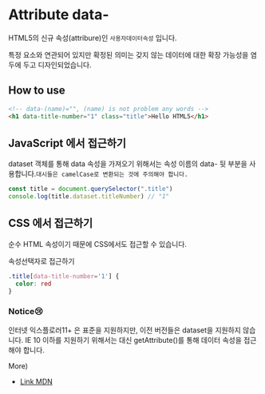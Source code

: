 # Attribute data-

HTML5의 신규 속성(attribure)인 `사용자데이터속성` 입니다.

특정 요소와 연관되어 있지만 확정된 의미는 갖지 않는 데이터에 대한 확장 가능성을 염두에 두고 디자인되었습니다.

## How to use

```HTML
<!-- data-(name)="", (name) is not problem any words -->
<h1 data-title-number="1" class="title">Hello HTML5</h1>
```

## JavaScript 에서 접근하기

dataset 객체를 통해 data 속성을 가져오기 위해서는 속성 이름의 data- 뒷 부분을 사용합니다.`대시들은 camelCase로 변환되는 것에 주의해야 합니다.`

```javascript
const title = document.querySelector(".title")
console.log(title.dataset.titleNumber) // "1"
```

## CSS 에서 접근하기

순수 HTML 속성이기 때문에 CSS에서도 접근할 수 있습니다.

속성선택자로 접근하기

```CSS
.title[data-title-number='1'] {
  color: red
}
```

### Notice😢

인터넷 익스플로러11+ 은 표준을 지원하지만, 이전 버전들은 dataset을 지원하지 않습니다. IE 10 이하를 지원하기 위해서는 대신 getAttribute()를 통해 데이터 속성을 접근해야 합니다.

More)

- [Link MDN](https://developer.mozilla.org/ko/docs/Learn/HTML/Howto/%EB%8D%B0%EC%9D%B4%ED%84%B0_%EC%86%8D%EC%84%B1_%EC%82%AC%EC%9A%A9%ED%95%98%EA%B8%B0)
